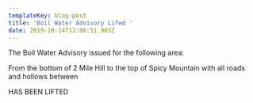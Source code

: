```yaml
---
templateKey: blog-post
title: 'Boil Water Advisory Lifed '
date: 2019-10-14T12:08:51.903Z
---
```

The Boil Water Advisory issued for the following area:

From the bottom of 2 Mile Hill to the top of Spicy Mountain with all roads and hollows between 

HAS BEEN LIFTED
